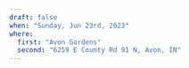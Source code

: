 ```yaml
---
draft: false
when: "Sunday, Jun 23rd, 2023"
where:
  first: "Avon Gardens"
  second: "6259 E County Rd 91 N, Avon, IN"
---
```

